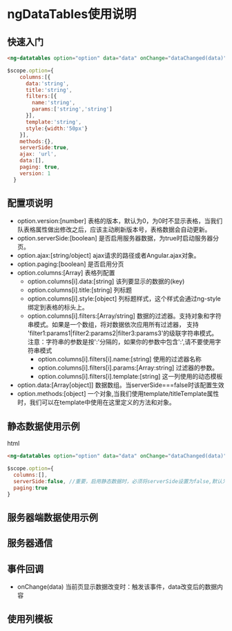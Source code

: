 # ngDataTables使用说明
## 快速入门
```html
<ng-datatables option="option" data="data" onChange="dataChanged(data)"></ng-datatables>
```

```javascript
$scope.option={
    columns:[{
      data:'string',
      title:'string',
      filters:[{
        name:'string',
        params:['string','string']
      }],
      template:'string',
      style:{width:'50px'}
    }],
    methods:{},
    serverSide:true,
    ajax: 'url',
    data:[],
    paging: true,
    version: 1
  }
```
 ## 配置项说明
* option.version:[number]
  表格的版本，默认为0，为0时不显示表格，当我们队表格属性做出修改之后，应该主动刷新版本号，表格数据会自动更新。
* option.serverSide:[boolean]
  是否启用服务器数据，为true时启动服务器分页。
* option.ajax:[string/object]
  ajax请求的路径或者Angular.ajax对象。
* option.paging:[boolean]
  是否启用分页
* option.columns:[Array]
  表格列配置
  * option.columns[i].data:[string]
  该列要显示的数据的(key)
  * option.columns[i].title:[string]
  列标题
  * option.columns[i].style:[object] 
  列标题样式，这个样式会通过ng-style绑定到表格的标头上。
  * option.columns[i].filters:[Array/string]
  数据的过滤器。支持对象和字符串模式。如果是一个数组，将对数据依次应用所有过滤器，
  支持 'filter1:params1|filter2:params2|filter3:params3'的级联字符串模式。
  注意：字符串的参数是按':'分隔的，如果你的参数中包含':',请不要使用字符串模式
    * option.columns[i].filters[i].name:[string]
    使用的过滤器名称
    * option.columns[i].filters[i].params:[Array:string]
    过滤器的参数。
    * option.columns[i].filters[i].template:[string]
    这一列使用的动态模板
* option.data:[Array[object]]
数据数组。当serverSide===false时该配置生效
* option.methods:[object]
一个对象,当我们使用template/titleTemplate属性时，我们可以在template中使用在这里定义的方法和对象。


## 静态数据使用示例
html
```html
<ng-datatables option="option" data="data" onChange="dataChanged(data)"></ng-datatables>
```
```javascript
$scope.option={
  columns:[],
  serverSide:false, //重要，启用静态数据时，必须将serverSide设置为false,默认为false
  paging:true
}
```

## 服务器端数据使用示例

## 服务器通信

## 事件回调
* onChange(data) 
  当前页显示数据改变时：触发该事件，data改变后的数据内容

## 使用列模板

